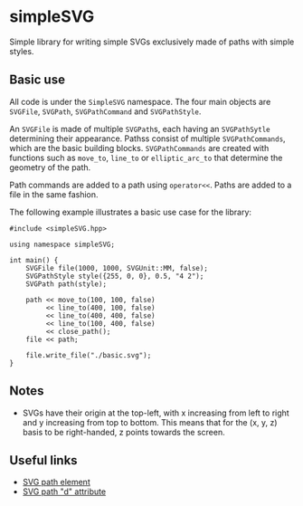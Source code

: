 # simpleSVG
Simple library for writing simple SVGs exclusively made of paths with simple styles.

## Basic use
All code is under the `SimpleSVG` namespace. The four main objects are `SVGFile`, `SVGPath`, `SVGPathCommand` and `SVGPathStyle`.

An `SVGFile` is made of multiple `SVGPath`s, each having an `SVGPathSytle` determining their appearance. Pathss consist of multiple `SVGPathCommands`, which are the basic building blocks. `SVGPathCommands` are created with functions such as `move_to`, `line_to` or `elliptic_arc_to` that determine the geometry of the path.

Path commands are added to a path using `operator<<`. Paths are added to a file in the same fashion.

The following example illustrates a basic use case for the library:
```
#include <simpleSVG.hpp>

using namespace simpleSVG;

int main() {
    SVGFile file(1000, 1000, SVGUnit::MM, false);
    SVGPathStyle style({255, 0, 0}, 0.5, "4 2");
    SVGPath path(style);

    path << move_to(100, 100, false)
         << line_to(400, 100, false)
         << line_to(400, 400, false)
         << line_to(100, 400, false)
         << close_path();
    file << path;

    file.write_file("./basic.svg");
}
```

## Notes
- SVGs have their origin at the top-left, with x increasing from left to right and y increasing from top to bottom. This means that for the (x, y, z) basis to be right-handed, z points towards the screen.

## Useful links
- [SVG path element](https://developer.mozilla.org/en-US/docs/Web/SVG/Element/path)
- [SVG path "d" attribute](https://developer.mozilla.org/en-US/docs/Web/SVG/Attribute/d#path_commands)
